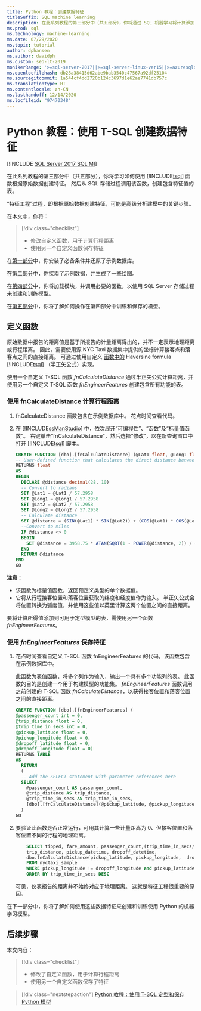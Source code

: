 ```yaml
---
title: Python 教程：创建数据特征
titleSuffix: SQL machine learning
description: 在此系列教程的第三部分中（共五部分），你将通过 SQL 机器学习将计算添加到存储过程中，以便用于 Python 机器学习模型中。
ms.prod: sql
ms.technology: machine-learning
ms.date: 07/29/2020
ms.topic: tutorial
author: dphansen
ms.author: davidph
ms.custom: seo-lt-2019
monikerRange: '>=sql-server-2017||>=sql-server-linux-ver15||>=azuresqldb-mi-current'
ms.openlocfilehash: db28a38415d62abe9bab3540c47567a92df25104
ms.sourcegitcommit: 1a544cf4dd2720b124c3697d1e62ae7741db757c
ms.translationtype: HT
ms.contentlocale: zh-CN
ms.lasthandoff: 12/14/2020
ms.locfileid: "97470348"
---
```

# <a name="python-tutorial-create-data-features-using-t-sql"></a>Python 教程：使用 T-SQL 创建数据特征
[!INCLUDE [SQL Server 2017 SQL MI](../../includes/applies-to-version/sqlserver2017-asdbmi.md)]

在此系列教程的第三部分中（共五部分），你将学习如何使用 [!INCLUDE[tsql](../../includes/tsql-md.md)] 函数根据原始数据创建特征。 然后从 SQL 存储过程调用该函数，创建包含特征值的表。

“特征工程”过程，即根据原始数据创建特征，可能是高级分析建模中的关键步骤。

在本文中，你将：

> [!div class="checklist"]
> + 修改自定义函数，用于计算行程距离
> + 使用另一个自定义函数保存特征

在[第一部分](python-taxi-classification-introduction.md)中，你安装了必备条件并还原了示例数据库。

在[第二部分](python-taxi-classification-explore-data.md)中，你探索了示例数据，并生成了一些绘图。

在[第四部分](python-taxi-classification-train-model.md)中，你将加载模块，并调用必要的函数，以使用 SQL Server 存储过程来创建和训练模型。

在[第五部分](python-taxi-classification-deploy-model.md)中，你将了解如何操作在第四部分中训练和保存的模型。

## <a name="define-the-function"></a>定义函数

原始数据中报告的距离值是基于所报告的计量距离得出的，并不一定表示地理距离或行程距离。 因此，需要使用源 NYC Taxi 数据集中提供的坐标计算接客点和落客点之间的直接距离。 可通过使用自定义 [函数中的](https://en.wikipedia.org/wiki/Haversine_formula) Haversine formula [!INCLUDE[tsql](../../includes/tsql-md.md)] （半正矢公式）实现。

使用一个自定义 T-SQL 函数 _fnCalculateDistance_ 通过半正矢公式计算距离，并使用另一个自定义 T-SQL 函数 _fnEngineerFeatures_ 创建包含所有功能的表。

### <a name="calculate-trip-distance-using-fncalculatedistance"></a>使用 fnCalculateDistance 计算行程距离

1. fnCalculateDistance 函数包含在示例数据库中。 花点时间查看代码。
  
2. 在 [!INCLUDE[ssManStudio](../../includes/ssmanstudio-md.md)] 中，依次展开“可编程性”、“函数”及“标量值函数”。
   右键单击“fnCalculateDistance”，然后选择“修改”，以在新查询窗口中打开 [!INCLUDE[tsql](../../includes/tsql-md.md)] 脚本。
  
   ```sql
   CREATE FUNCTION [dbo].[fnCalculateDistance] (@Lat1 float, @Long1 float, @Lat2 float, @Long2 float)
   -- User-defined function that calculates the direct distance between two geographical coordinates
   RETURNS float
   AS
   BEGIN
     DECLARE @distance decimal(28, 10)
     -- Convert to radians
     SET @Lat1 = @Lat1 / 57.2958
     SET @Long1 = @Long1 / 57.2958
     SET @Lat2 = @Lat2 / 57.2958
     SET @Long2 = @Long2 / 57.2958
     -- Calculate distance
     SET @distance = (SIN(@Lat1) * SIN(@Lat2)) + (COS(@Lat1) * COS(@Lat2) * COS(@Long2 - @Long1))
     --Convert to miles
     IF @distance <> 0
     BEGIN
       SET @distance = 3958.75 * ATAN(SQRT(1 - POWER(@distance, 2)) / @distance);
     END
     RETURN @distance
   END
   GO
   ```

**注意：**

+ 该函数为标量值函数，返回预定义类型的单个数据值。
+ 它将从行程接客位置和落客位置获取的纬度和经度值作为输入。 半正矢公式会将位置转换为弧度值，并使用这些值以英里计算这两个位置之间的直接距离。

要将计算所得值添加到可用于定型模型的表，需使用另一个函数 _fnEngineerFeatures_。

### <a name="save-the-features-using-_fnengineerfeatures_"></a>使用 _fnEngineerFeatures_ 保存特征

1. 花点时间查看自定义 T-SQL 函数 fnEngineerFeatures 的代码，该函数包含在示例数据库中。
  
   此函数为表值函数，将多个列作为输入，输出一个具有多个功能列的表。  此函数的目的是创建一个用于构建模型的功能集。 _fnEngineerFeatures_ 函数调用之前创建的 T-SQL 函数 _fnCalculateDistance_，以获得接客位置和落客位置之间的直接距离。
  
   ```sql
   CREATE FUNCTION [dbo].[fnEngineerFeatures] (
   @passenger_count int = 0,
   @trip_distance float = 0,
   @trip_time_in_secs int = 0,
   @pickup_latitude float = 0,
   @pickup_longitude float = 0,
   @dropoff_latitude float = 0,
   @dropoff_longitude float = 0)
   RETURNS TABLE
   AS
     RETURN
     (
     -- Add the SELECT statement with parameter references here
     SELECT
       @passenger_count AS passenger_count,
       @trip_distance AS trip_distance,
       @trip_time_in_secs AS trip_time_in_secs,
       [dbo].[fnCalculateDistance](@pickup_latitude, @pickup_longitude, @dropoff_latitude, @dropoff_longitude) AS direct_distance
     )
   GO
   ```
  
2. 要验证此函数是否正常运行，可用其计算一些计量距离为 0、但接客位置和落客位置不同的行程的地理距离。
  
   ```sql
       SELECT tipped, fare_amount, passenger_count,(trip_time_in_secs/60) as TripMinutes,
       trip_distance, pickup_datetime, dropoff_datetime,
       dbo.fnCalculateDistance(pickup_latitude, pickup_longitude,  dropoff_latitude, dropoff_longitude) AS direct_distance
       FROM nyctaxi_sample
       WHERE pickup_longitude != dropoff_longitude and pickup_latitude != dropoff_latitude and trip_distance = 0
       ORDER BY trip_time_in_secs DESC
   ```
  
   可见，仪表报告的距离并不始终对应于地理距离。 这就是特征工程很重要的原因。

在下一部分中，你将了解如何使用这些数据特征来创建和训练使用 Python 的机器学习模型。

## <a name="next-steps"></a>后续步骤

本文内容：

> [!div class="checklist"]
> + 修改了自定义函数，用于计算行程距离
> + 使用另一个自定义函数保存了特征

> [!div class="nextstepaction"]
> [Python 教程：使用 T-SQL 定型和保存 Python 模型](python-taxi-classification-train-model.md)